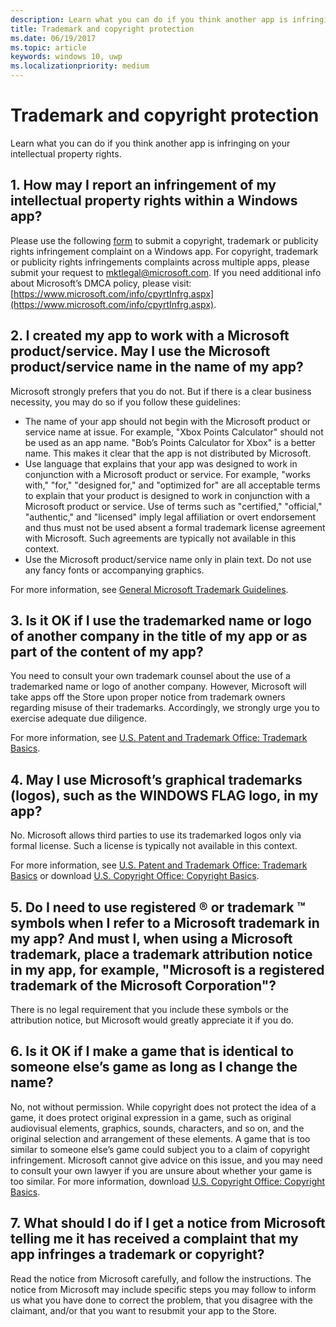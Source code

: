 ```yaml
---
description: Learn what you can do if you think another app is infringing on your intellectual property rights.
title: Trademark and copyright protection
ms.date: 06/19/2017
ms.topic: article
keywords: windows 10, uwp
ms.localizationpriority: medium
---
```


# Trademark and copyright protection

Learn what you can do if you think another app is infringing on your intellectual property rights.

## 1. How may I report an infringement of my intellectual property rights within a Windows app?

Please use the following [form](https://support.microsoft.com/getsupport/hostpage.aspx?locale=EN-US&ln=EN-US&oaspworkflow=start_1.0.0.0&wfname=RAVCI&wf=0) to submit a copyright, trademark or publicity rights infringement complaint on a Windows app. For copyright, trademark or publicity rights infringements complaints across multiple apps, please submit your request to mktlegal@microsoft.com. If you need additional info about Microsoft’s DMCA policy, please visit: [https://www.microsoft.com/info/cpyrtInfrg.aspx](https://www.microsoft.com/info/cpyrtInfrg.aspx).

## 2. I created my app to work with a Microsoft product/service. May I use the Microsoft product/service name in the name of my app?

Microsoft strongly prefers that you do not. But if there is a clear business necessity, you may do so if you follow these guidelines:

- The name of your app should not begin with the Microsoft product or service name at issue. For example, "Xbox Points Calculator" should not be used as an app name. "Bob’s Points Calculator for Xbox" is a better name. This makes it clear that the app is not distributed by Microsoft.
- Use language that explains that your app was designed to work in conjunction with a Microsoft product or service. For example, "works with," "for," "designed for," and "optimized for" are all acceptable terms to explain that your product is designed to work in conjunction with a Microsoft product or service. Use of terms such as "certified," "official," "authentic," and "licensed" imply legal affiliation or overt endorsement and thus must not be used absent a formal trademark license agreement with Microsoft. Such agreements are typically not available in this context.
- Use the Microsoft product/service name only in plain text. Do not use any fancy fonts or accompanying graphics.

For more information, see [General Microsoft Trademark Guidelines](https://www.microsoft.com/legal/intellectualproperty/Trademarks/Usage/General.aspx).

## 3. Is it OK if I use the trademarked name or logo of another company in the title of my app or as part of the content of my app?

You need to consult your own trademark counsel about the use of a trademarked name or logo of another company. However, Microsoft will take apps off the Store upon proper notice from trademark owners regarding misuse of their trademarks. Accordingly, we strongly urge you to exercise adequate due diligence.

For more information, see [U.S. Patent and Trademark Office: Trademark Basics](http://www.uspto.gov/trademarks-getting-started/trademark-basics).

## 4. May I use Microsoft’s graphical trademarks (logos), such as the WINDOWS FLAG logo, in my app?

No. Microsoft allows third parties to use its trademarked logos only via formal license. Such a license is typically not available in this context.

For more information, see [U.S. Patent and Trademark Office: Trademark Basics](http://www.uspto.gov/trademarks-getting-started/trademark-basics) or download [U.S. Copyright Office: Copyright Basics](https://www.copyright.gov/circs/circ01.pdf).

## 5. Do I need to use registered ® or trademark ™ symbols when I refer to a Microsoft trademark in my app? And must I, when using a Microsoft trademark, place a trademark attribution notice in my app, for example, "Microsoft is a registered trademark of the Microsoft Corporation"?

There is no legal requirement that you include these symbols or the attribution notice, but Microsoft would greatly appreciate it if you do.

## 6. Is it OK if I make a game that is identical to someone else’s game as long as I change the name?

No, not without permission. While copyright does not protect the idea of a game, it does protect original expression in a game, such as original audiovisual elements, graphics, sounds, characters, and so on, and the original selection and arrangement of these elements. A game that is too similar to someone else’s game could subject you to a claim of copyright infringement. Microsoft cannot give advice on this issue, and you may need to consult your own lawyer if you are unsure about whether your game is too similar. For more information, download [U.S. Copyright Office: Copyright Basics](https://www.copyright.gov/circs/circ01.pdf).

## 7. What should I do if I get a notice from Microsoft telling me it has received a complaint that my app infringes a trademark or copyright?

Read the notice from Microsoft carefully, and follow the instructions. The notice from Microsoft may include specific steps you may follow to inform us what you have done to correct the problem, that you disagree with the claimant, and/or that you want to resubmit your app to the Store.

